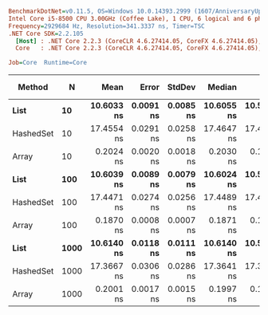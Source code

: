 ``` ini

BenchmarkDotNet=v0.11.5, OS=Windows 10.0.14393.2999 (1607/AnniversaryUpdate/Redstone1)
Intel Core i5-8500 CPU 3.00GHz (Coffee Lake), 1 CPU, 6 logical and 6 physical cores
Frequency=2929684 Hz, Resolution=341.3337 ns, Timer=TSC
.NET Core SDK=2.2.105
  [Host] : .NET Core 2.2.3 (CoreCLR 4.6.27414.05, CoreFX 4.6.27414.05), 64bit RyuJIT
  Core   : .NET Core 2.2.3 (CoreCLR 4.6.27414.05, CoreFX 4.6.27414.05), 64bit RyuJIT

Job=Core  Runtime=Core  

```
|    Method |    N |       Mean |     Error |    StdDev |     Median |        Min |        Max | Rank |  Gen 0 | Gen 1 | Gen 2 | Allocated |
|---------- |----- |-----------:|----------:|----------:|-----------:|-----------:|-----------:|-----:|-------:|------:|------:|----------:|
|      **List** |   **10** | **10.6033 ns** | **0.0091 ns** | **0.0085 ns** | **10.6055 ns** | **10.5873 ns** | **10.6131 ns** |    **3** |      **-** |     **-** |     **-** |         **-** |
| HashedSet |   10 | 17.4554 ns | 0.0291 ns | 0.0258 ns | 17.4647 ns | 17.4050 ns | 17.4839 ns |    4 | 0.0085 |     - |     - |      40 B |
|     Array |   10 |  0.2024 ns | 0.0020 ns | 0.0018 ns |  0.2030 ns |  0.1997 ns |  0.2054 ns |    2 |      - |     - |     - |         - |
|      **List** |  **100** | **10.6039 ns** | **0.0089 ns** | **0.0079 ns** | **10.6024 ns** | **10.5918 ns** | **10.6213 ns** |    **3** |      **-** |     **-** |     **-** |         **-** |
| HashedSet |  100 | 17.4471 ns | 0.0274 ns | 0.0256 ns | 17.4489 ns | 17.4014 ns | 17.4802 ns |    4 | 0.0085 |     - |     - |      40 B |
|     Array |  100 |  0.1870 ns | 0.0008 ns | 0.0007 ns |  0.1871 ns |  0.1859 ns |  0.1885 ns |    1 |      - |     - |     - |         - |
|      **List** | **1000** | **10.6140 ns** | **0.0118 ns** | **0.0111 ns** | **10.6140 ns** | **10.5976 ns** | **10.6376 ns** |    **3** |      **-** |     **-** |     **-** |         **-** |
| HashedSet | 1000 | 17.3667 ns | 0.0306 ns | 0.0286 ns | 17.3641 ns | 17.3071 ns | 17.4144 ns |    4 | 0.0085 |     - |     - |      40 B |
|     Array | 1000 |  0.2001 ns | 0.0017 ns | 0.0015 ns |  0.1997 ns |  0.1983 ns |  0.2039 ns |    2 |      - |     - |     - |         - |
